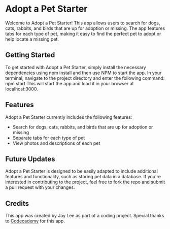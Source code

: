 # Adopt a Pet Starter
Welcome to Adopt a Pet Starter! This app allows users to search for dogs, cats, rabbits, and birds that are up for adoption or missing. The app features tabs for each type of pet, making it easy to find the perfect pet to adopt or help locate a missing pet.

## Getting Started
To get started with Adopt a Pet Starter, simply install the necessary dependencies using npm install and then use NPM to start the app. 
In your terminal, navigate to the project directory and enter the following command: npm start
This will start the app and load it in your browser at localhost:3000.

## Features
Adopt a Pet Starter currently includes the following features:

* Search for dogs, cats, rabbits, and birds that are up for adoption or missing
* Separate tabs for each type of pet
* View photos and descriptions of each pet

## Future Updates
Adopt a Pet Starter is designed to be easily adapted to include additional features and functionality, such as storing pet data in a database. If you're interested in contributing to the project, feel free to fork the repo and submit a pull request with your changes.

## Credits
This app was created by Jay Lee as part of a coding project. Special thanks to [Codecademy](https://www.codecademy.com) for this app.
